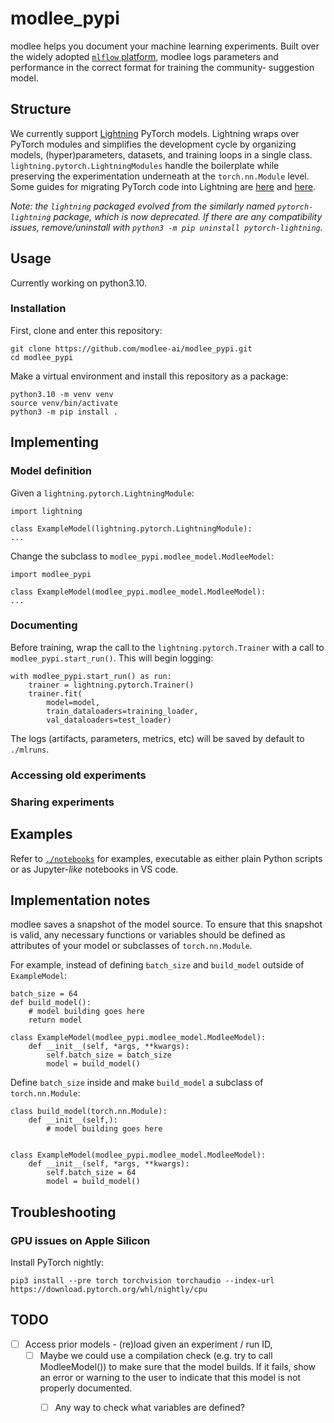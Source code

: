 # modlee_pypi

modlee helps you document your machine learning experiments.
Built over the widely adopted [`mlflow` platform](https://mlflow.org), modlee logs parameters and performance in the correct format for training the community- suggestion model.

## Structure
We currently support [Lightning](https://github.com/Lightning-AI/lightning) PyTorch models.
Lightning wraps over PyTorch modules and simplifies the development cycle by organizing models, (hyper)parameters, datasets, and training loops in a single class.
`lightning.pytorch.LightningModules` handle the boilerplate while preserving the experimentation underneath at the `torch.nn.Module` level.
Some guides for migrating PyTorch code into Lightning are [here](https://lightning.ai/docs/pytorch/stable/starter/converting.html) and [here](https://towardsdatascience.com/from-pytorch-to-pytorch-lightning-a-gentle-introduction-b371b7caaf09).

*Note: the `lightning` packaged evolved from the similarly named `pytorch-lightning` package, which is now deprecated. If there are any compatibility issues, remove/uninstall with `python3 -m pip uninstall pytorch-lightning`.*

## Usage
Currently working on python3.10.
### Installation
First, clone and enter this repository:
```
git clone https://github.com/modlee-ai/modlee_pypi.git
cd modlee_pypi
```

Make a virtual environment and install this repository as a package:
```
python3.10 -m venv venv
source venv/bin/activate
python3 -m pip install .
```


## Implementing 

### Model definition
Given a `lightning.pytorch.LightningModule`:
```
import lightning

class ExampleModel(lightning.pytorch.LightningModule):
...
```

Change the subclass to `modlee_pypi.modlee_model.ModleeModel`:
```
import modlee_pypi

class ExampleModel(modlee_pypi.modlee_model.ModleeModel):
...
```
### Documenting
Before training, wrap the call to the `lightning.pytorch.Trainer` with a call to `modlee_pypi.start_run()`.
This will begin logging:
```
with modlee_pypi.start_run() as run:
    trainer = lightning.pytorch.Trainer()
    trainer.fit(
        model=model,
        train_dataloaders=training_loader,
        val_dataloaders=test_loader)
```

The logs (artifacts, parameters, metrics, etc) will be saved by default to `./mlruns`.

### Accessing old experiments

### Sharing experiments

## Examples
Refer to [`./notebooks`](./notebooks) for examples, executable as either plain Python scripts or as Jupyter-*like* notebooks in VS code.

## Implementation notes
modlee saves a snapshot of the model source.
To ensure that this snapshot is valid, any necessary functions or variables should be defined as attributes of your model or subclasses of `torch.nn.Module`.

For example, instead of defining `batch_size` and `build_model` outside of `ExampleModel`:
```
batch_size = 64
def build_model():
    # model building goes here
    return model

class ExampleModel(modlee_pypi.modlee_model.ModleeModel):
    def __init__(self, *args, **kwargs):
        self.batch_size = batch_size
        model = build_model()
```

Define `batch_size` inside and make `build_model` a subclass of `torch.nn.Module`:
```
class build_model(torch.nn.Module):
    def __init__(self,):
        # model building goes here
        

class ExampleModel(modlee_pypi.modlee_model.ModleeModel):
    def __init__(self, *args, **kwargs):
        self.batch_size = 64
        model = build_model()
```

## Troubleshooting

### GPU issues on Apple Silicon
Install PyTorch nightly:
```
pip3 install --pre torch torchvision torchaudio --index-url https://download.pytorch.org/whl/nightly/cpu
```

## TODO
- [ ] Access prior models - (re)load given an experiment / run ID, 
  - [ ] Maybe we could use a compilation check (e.g. try to call ModleeModel()) to make sure that the model builds. If it fails, show an error or warning to the user to indicate that this model is not properly documented.
    - [ ] Any way to check what variables are defined?

